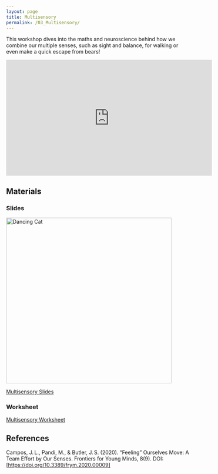 ```yaml
---
layout: page
title: Multisensory
permalink: /03_Multisensory/
---
```



This workshop dives into the maths and
neuroscience behind how we combine our
multiple senses, such as sight and
balance, for walking or even make a quick
escape from bears!

<iframe width="560" height="315" src="https://www.youtube.com/embed/o8XfjWYMzmk?si=oLEUArvUWvJWDz0j" title="YouTube video player" frameborder="0" allow="accelerometer; autoplay; clipboard-write; encrypted-media; gyroscope; picture-in-picture; web-share" referrerpolicy="strict-origin-when-cross-origin" allowfullscreen></iframe>

## Materials

### Slides

<img src="Maths_in_the_Wild_Multisensory.gif" alt="Dancing Cat" width="450"/>

[Multisensory Slides](Maths_in_the_Wild_Multisensory.pptx)

### Worksheet

[Multisensory Worksheet](Maths_in_the_Wild_MultisensoryWorksheet.pdf)



## References
Campos, J. L., Pandi, M., & Butler, J. S. (2020). “Feeling” Ourselves Move: A Team Effort by Our Senses. Frontiers for Young Minds, 8(9). DOI: [https://doi.org/10.3389/frym.2020.00009] 
